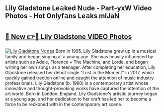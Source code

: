 ## Lily Gladstone Le𝚊ked N𝚞de - Part-yxW Video Photos - Hot Onlyf𝚊ns Le𝚊ks mlJaN

# <h2><a href="http://ab4446.deff.icu/?id=Lily+Gladstone">🔗 New 👉🔴 Lily Gladstone VIDEO Photos</a></h2>

[![Lily Gladstone N𝚞des](https://i.imgur.com/rIISA9y.gif)](http://ab4446.deff.icu/?id=Lily+Gladstone)
Born in 1995, Lily Gladstone grew up in a musical family and began singing at a young age. She was heavily influenced by artists such as Adele, Florence + The Machine, and Lorde, and began writing her own songs as a teenager. After completing her education, Lily Gladstone released her debut single "Lost in the Moment" in 2017, which quickly gained traction online and caught the attention of music industry professionals. Lily Gladstone (b. 1990) is a contemporary artist whose innovative and thought-provoking works have captured the attention of the art world. Born in London, England, Lily Gladstone's artistic journey began at a young age, and her dedication to her craft has led her to become a force to be reckoned with in the contemporary art scene.
